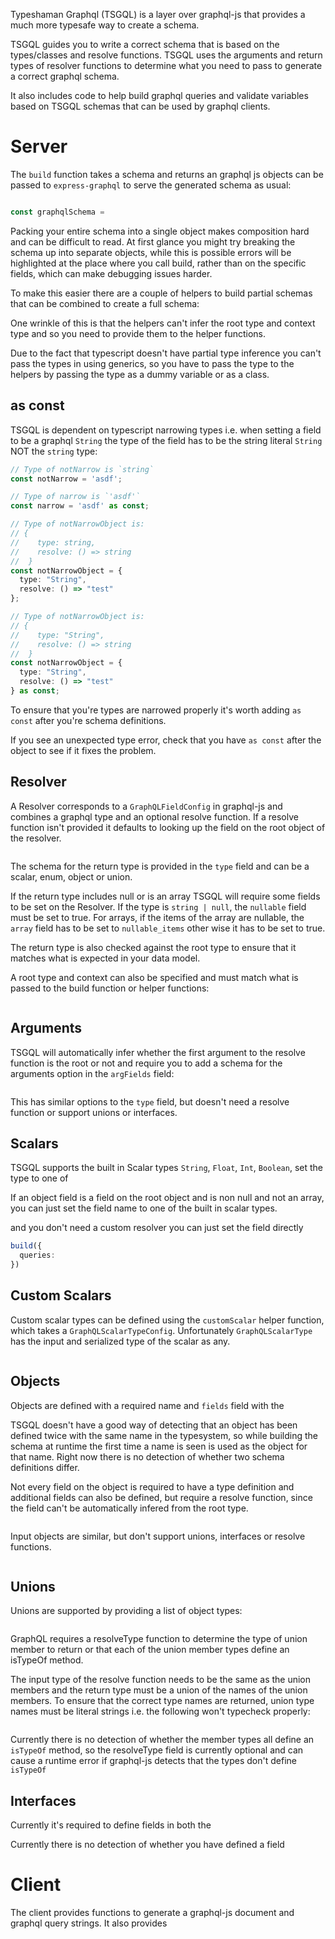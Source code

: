 Typeshaman Graphql (TSGQL) is a layer over graphql-js that provides a much more typesafe way to create a schema.

TSGQL guides you to write a correct schema that is based on the types/classes and resolve functions. TSGQL uses the arguments and return types of resolver functions to determine what you need to pass to generate a correct graphql schema. 

It also includes code to help build graphql queries and validate variables based on TSGQL schemas that can be used by graphql clients.

# Server

The `build` function takes a schema and returns an graphql js objects can be passed to `express-graphql` to serve the generated schema as usual:

```typescript

const graphqlSchema = 


```

Packing your entire schema into a single object makes composition hard and can be difficult to read. At first glance you might try breaking the schema up into separate objects, while this is possible errors will be highlighted at the place where you call build, rather than on the specific fields, which can make debugging issues harder.

To make this easier there are a couple of helpers to build partial schemas that can be combined to create a full schema:

One wrinkle of this is that the helpers can't infer the root type and context type and so you need to provide them to the helper functions.

Due to the fact that typescript doesn't have partial type inference you can't pass the types in using generics, so you have to pass the type to the helpers by passing the type as a dummy variable or as a class.

## as const

TSGQL is dependent on typescript narrowing types i.e. when setting a field to be a graphql `String` the type of the field has to be the string literal `String` NOT the `string` type:

```typescript
// Type of notNarrow is `string`
const notNarrow = 'asdf';

// Type of narrow is `'asdf'`
const narrow = 'asdf' as const;

// Type of notNarrowObject is: 
// {
//    type: string, 
//    resolve: () => string
//  }
const notNarrowObject = {
  type: "String",
  resolve: () => "test"
};

// Type of notNarrowObject is: 
// {
//    type: "String", 
//    resolve: () => string
//  }
const notNarrowObject = {
  type: "String",
  resolve: () => "test"
} as const;
```

To ensure that you're types are narrowed properly it's worth adding `as const` after you're schema definitions. 

If you see an unexpected type error, check that you have `as const` after the object to see if it fixes the problem.

## Resolver

A Resolver corresponds to a `GraphQLFieldConfig` in graphql-js and combines a graphql type and an optional resolve function. If a resolve function isn't provided it defaults to looking up the field on the root object of the resolver.


```

```

The schema for the return type is provided in the `type` field and can be a scalar, enum, object or union.

If the return type includes null or is an array TSGQL will require some fields to be set on the Resolver. If the type is `string | null`, the `nullable` field must be set to true. For arrays, if the items of the array are nullable, the `array` field has to be set to `nullable_items` other wise it has to be set to true.

The return type is also checked against the root type to ensure that it matches what is expected in your data model.

A root type and context can also be specified and must match what is passed to the build function or helper functions:

```
```


## Arguments

TSGQL will automatically infer whether the first argument to the resolve function is the root or not and require you to add a schema for the arguments option in the `argFields` field:

```

```

This has similar options to the `type` field, but doesn't need a resolve function or support unions or interfaces.

## Scalars

TSGQL supports the built in Scalar types `String`, `Float`, `Int`, `Boolean`, set the type to one of

If an object field  is a field on the root object and is non null and not an array, you can just set the field name to one of the built in scalar types.

and you don't need a custom resolver you can just set the field directly 

```typescript
build({
  queries:
})
```

## Custom Scalars

Custom scalar types can be defined using the `customScalar` helper function, which takes a `GraphQLScalarTypeConfig`. Unfortunately `GraphQLScalarType` has the input and serialized type of the scalar as any.

```
```

## Objects

Objects are defined with a required name and `fields` field with the 

TSGQL doesn't have a good way of detecting that an object has been defined twice with the same name in the typesystem, so while building the schema at runtime the first time a name is seen is used as the object for that name. Right now there is no detection of whether two schema definitions differ.

Not every field on the object is required to have a type definition and additional fields can also be defined, but require a resolve function, since the field can't be automatically infered from the root type.

```
```

Input objects are similar, but don't support unions, interfaces or resolve functions.

```
```

## Unions

Unions are supported by providing a list of object types:

```
```


GraphQL requires a resolveType function to determine the type of union member to return or that each of the union member types define an isTypeOf method. 

The input type of the resolve function needs to be the same as the union members and the return type must be a union of the names of the union members.  To ensure that the correct type names are returned, union type names must be literal strings i.e. the following won't typecheck properly: 

```
```

Currently there is no detection of whether the member types all define an `isTypeOf` method, so the resolveType field is currently optional and can cause a runtime error if graphql-js detects that the types don't define `isTypeOf`

## Interfaces


Currently it's required to define fields in both the 

Currently there is no detection of whether you have defined a field

# Client

The client provides functions to generate a graphql-js document and graphql query strings. It also provides 

